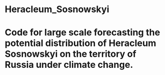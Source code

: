 # Heracleum_Sosnowskyi
# Code for large scale forecasting the potential distribution of Heracleum Sosnowskyi on the territory of Russia under climate change.
